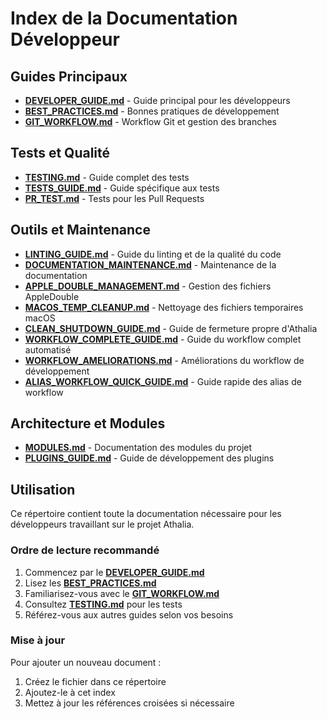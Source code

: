 # Index de la Documentation Développeur

## Guides Principaux

- **[DEVELOPER_GUIDE.md](DEVELOPER_GUIDE.md)** - Guide principal pour les développeurs
- **[BEST_PRACTICES.md](BEST_PRACTICES.md)** - Bonnes pratiques de développement
- **[GIT_WORKFLOW.md](GIT_WORKFLOW.md)** - Workflow Git et gestion des branches

## Tests et Qualité

- **[TESTING.md](TESTING.md)** - Guide complet des tests
- **[TESTS_GUIDE.md](TESTS_GUIDE.md)** - Guide spécifique aux tests
- **[PR_TEST.md](PR_TEST.md)** - Tests pour les Pull Requests

## Outils et Maintenance

- **[LINTING_GUIDE.md](LINTING_GUIDE.md)** - Guide du linting et de la qualité du code
- **[DOCUMENTATION_MAINTENANCE.md](DOCUMENTATION_MAINTENANCE.md)** - Maintenance de la documentation
- **[APPLE_DOUBLE_MANAGEMENT.md](APPLE_DOUBLE_MANAGEMENT.md)** - Gestion des fichiers AppleDouble
- **[MACOS_TEMP_CLEANUP.md](MACOS_TEMP_CLEANUP.md)** - Nettoyage des fichiers temporaires macOS
- **[CLEAN_SHUTDOWN_GUIDE.md](CLEAN_SHUTDOWN_GUIDE.md)** - Guide de fermeture propre d'Athalia
- **[WORKFLOW_COMPLETE_GUIDE.md](WORKFLOW_COMPLETE_GUIDE.md)** - Guide du workflow complet automatisé
- **[WORKFLOW_AMELIORATIONS.md](WORKFLOW_AMELIORATIONS.md)** - Améliorations du workflow de développement
- **[ALIAS_WORKFLOW_QUICK_GUIDE.md](ALIAS_WORKFLOW_QUICK_GUIDE.md)** - Guide rapide des alias de workflow

## Architecture et Modules

- **[MODULES.md](MODULES.md)** - Documentation des modules du projet
- **[PLUGINS_GUIDE.md](PLUGINS_GUIDE.md)** - Guide de développement des plugins

## Utilisation

Ce répertoire contient toute la documentation nécessaire pour les développeurs travaillant sur le projet Athalia.

### Ordre de lecture recommandé

1. Commencez par le **[DEVELOPER_GUIDE.md](DEVELOPER_GUIDE.md)**
2. Lisez les **[BEST_PRACTICES.md](BEST_PRACTICES.md)**
3. Familiarisez-vous avec le **[GIT_WORKFLOW.md](GIT_WORKFLOW.md)**
4. Consultez **[TESTING.md](TESTING.md)** pour les tests
5. Référez-vous aux autres guides selon vos besoins

### Mise à jour

Pour ajouter un nouveau document :
1. Créez le fichier dans ce répertoire
2. Ajoutez-le à cet index
3. Mettez à jour les références croisées si nécessaire 